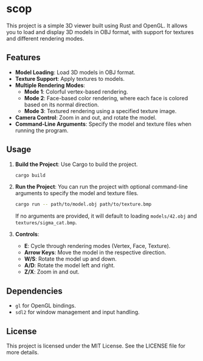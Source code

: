 # scop

This project is a simple 3D viewer built using Rust and OpenGL. It allows you to load and display 3D models in OBJ format, with support for textures and different rendering modes.

## Features

- **Model Loading**: Load 3D models in OBJ format.
- **Texture Support**: Apply textures to models.
- **Multiple Rendering Modes**:
  - **Mode 1**: Colorful vertex-based rendering.
  - **Mode 2**: Face-based color rendering, where each face is colored based on its normal direction.
  - **Mode 3**: Textured rendering using a specified texture image.
- **Camera Control**: Zoom in and out, and rotate the model.
- **Command-Line Arguments**: Specify the model and texture files when running the program.


## Usage

1. **Build the Project**: Use Cargo to build the project.
   ```bash
   cargo build
   ```

2. **Run the Project**: You can run the project with optional command-line arguments to specify the model and texture files.
   ```bash
   cargo run -- path/to/model.obj path/to/texture.bmp
   ```

   If no arguments are provided, it will default to loading `models/42.obj` and `textures/sigma_cat.bmp`.

3. **Controls**:
   - **E**: Cycle through rendering modes (Vertex, Face, Texture).
   - **Arrow Keys**: Move the model in the respective direction.
   - **W/S**: Rotate the model up and down.
   - **A/D**: Rotate the model left and right.
   - **Z/X**: Zoom in and out.

## Dependencies

- `gl` for OpenGL bindings.
- `sdl2` for window management and input handling.

## License

This project is licensed under the MIT License. See the LICENSE file for more details.